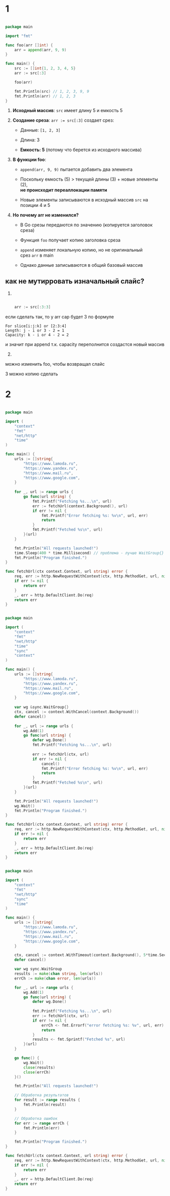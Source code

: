
# 1

```go

package main

import "fmt"

func foo(arr []int) {
    arr = append(arr, 9, 9)
}

func main() {
    src := []int{1, 2, 3, 4, 5}
    arr := src[:3] 

    foo(arr)

    fmt.Println(src) // 1, 2, 3, 9, 9
    fmt.Println(arr) // 1, 2, 3
}
```

1. **Исходный массив**: `src` имеет длину 5 и емкость 5
    
2. **Создание среза**: `arr := src[:3]` создает срез:
    
    - Данные: `[1, 2, 3]`
        
    - Длина: 3
        
    - **Емкость: 5** (потому что берется из исходного массива)
        
3. **В функции foo**:
    
    - `append(arr, 9, 9)` пытается добавить два элемента
        
    - Поскольку емкость (5) > текущей длины (3) + новые элементы (2),  
        **не происходит переаллокации памяти**
        
    - Новые элементы записываются в исходный массив `src` на позиции 4 и 5
        
4. **Но почему arr не изменился?**
    
    - В Go срезы передаются по значению (копируется заголовок среза)
        
    - Функция `foo` получает копию заголовка среза
        
    - `append` изменяет локальную копию, но не оригинальный срез `arr` в main
        
    - Однако данные записываются в общий базовый массив

## как не мутирровать изначальный слайс?

1.
```go

	arr := src[:3:3]

```

если сделать так, то у arr cap будет 3 по формуле 

```
For slice[i:j:k] or [2:3:4]
Length: j - i or 3 - 2 = 1
Capacity: k - i or 4 - 2 = 2
```

и значит при append т.к. capacity переполнится создастся новый массив

2.
можно изменить foo, чтобы возвращал слайс

3 можно копию сделать

# 2

```go

package main

import (
	"context"
	"fmt"
	"net/http"
	"time"
)

func main() {
	urls := []string{
		"https://www.lamoda.ru",
		"https://www.yandex.ru",
		"https://www.mail.ru",
		"https://www.google.com",
	}
	
	for _, url := range urls {
		go func(url string) {
			fmt.Printf("Fetching %s...\n", url)
			err := fetchUrl(context.Background(), url)
			if err != nil {
				fmt.Printf("Error fetching %s: %v\n", url, err)
				return
			}
			fmt.Printf("Fetched %s\n", url)
		}(url)
	}

	fmt.Println("All requests launched!")
	time.Sleep(400 * time.Millisecond) // проблема - лучше WaitGroup{}
	fmt.Println("Program finished.")
}

func fetchUrl(ctx context.Context, url string) error {
	req, err := http.NewRequestWithContext(ctx, http.MethodGet, url, nil)
	if err != nil {
		return err
	}
	_, err = http.DefaultClient.Do(req)
	return err
}

```

```go

package main

import (
	"context"
	"fmt"
	"net/http"
	"time"
	"sync"
	"context"
)

func main() {
	urls := []string{
		"https://www.lamoda.ru",
		"https://www.yandex.ru",
		"https://www.mail.ru",
		"https://www.google.com",
	}
	
	var wg &sync.WaitGroup{}
	ctx, cancel := context.WithCancel(context.Background())
	defer cancel()
	
	for _, url := range urls {
		wg.Add(1)
		go func(url string) {
			defer wg.Done()
			fmt.Printf("Fetching %s...\n", url)
			
			err := fetchUrl(ctx, url)
			if err != nil {
				cancel()
				fmt.Printf("Error fetching %s: %v\n", url, err)
				return
			}
			fmt.Printf("Fetched %s\n", url)
		}(url)
	}

	fmt.Println("All requests launched!")
	wg.Wait()
	fmt.Println("Program finished.")
}

func fetchUrl(ctx context.Context, url string) error {
	req, err := http.NewRequestWithContext(ctx, http.MethodGet, url, nil)
	if err != nil {
		return err
	}
	_, err = http.DefaultClient.Do(req)
	return err
}

```

```go

package main

import (
	"context"
	"fmt"
	"net/http"
	"sync"
	"time"
)

func main() {
	urls := []string{
		"https://www.lamoda.ru",
		"https://www.yandex.ru",
		"https://www.mail.ru",
		"https://www.google.com",
	}

	ctx, cancel := context.WithTimeout(context.Background(), 5*time.Second)
	defer cancel()

	var wg sync.WaitGroup
	results := make(chan string, len(urls))
	errCh := make(chan error, len(urls))

	for _, url := range urls {
		wg.Add(1)
		go func(url string) {
			defer wg.Done()
			
			fmt.Printf("Fetching %s...\n", url)
			err := fetchUrl(ctx, url)
			if err != nil {
				errCh <- fmt.Errorf("error fetching %s: %v", url, err)
				return
			}
			results <- fmt.Sprintf("Fetched %s", url)
		}(url)
	}

	go func() {
		wg.Wait()
		close(results)
		close(errCh)
	}()

	fmt.Println("All requests launched!")

	// Обработка результатов
	for result := range results {
		fmt.Println(result)
	}

	// Обработка ошибок
	for err := range errCh {
		fmt.Println(err)
	}

	fmt.Println("Program finished.")
}

func fetchUrl(ctx context.Context, url string) error {
	req, err := http.NewRequestWithContext(ctx, http.MethodGet, url, nil)
	if err != nil {
		return err
	}
	_, err = http.DefaultClient.Do(req)
	return err
}

```